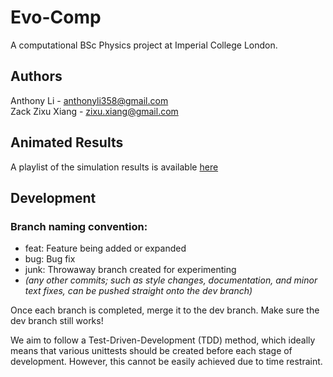 # Evo-Comp
A computational BSc Physics project at Imperial College London.

## Authors  
Anthony Li - anthonyli358@gmail.com  
Zack Zixu Xiang - zixu.xiang@gmail.com

## Animated Results
A playlist of the simulation results is available [here](https://www.youtube.com/playlist?list=PLcsdJGp32l-NUlo0vEqq9EdHNxbyns2Px)

## Development
### Branch naming convention:
* feat:      Feature being added or expanded 
* bug:       Bug fix  
* junk:      Throwaway branch created for experimenting  
* *(any other commits; such as style changes, documentation, and minor text fixes, can be pushed straight onto the dev branch)*

Once each branch is completed, merge it to the dev branch. Make sure the dev branch still works!

We aim to follow a Test-Driven-Development (TDD) method, which ideally means that various unittests should be created before each stage of development. However, this cannot be easily achieved due to time restraint.